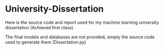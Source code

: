 # University-Dissertation
Here is the source code and report used for my machine learning university dissertation (Achieved first class).

The final models and databases are not provided, simply the source code used to generate them (Dissertation.py)
